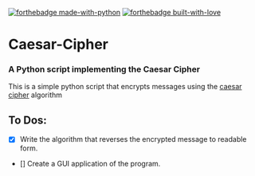[![forthebadge made-with-python](http://ForTheBadge.com/images/badges/made-with-python.svg)]()
[![forthebadge built-with-love](https://forthebadge.com/images/badges/built-with-love.svg)]()

# Caesar-Cipher

### A Python script implementing the Caesar Cipher


This is a simple python script that encrypts messages using the [caesar cipher](http://www.practicalcryptography.com/ciphers/caesar-cipher/) algorithm

## To Dos:

- [x] Write the algorithm that reverses the encrypted message to readable form.

- [] Create a GUI application of the program.
